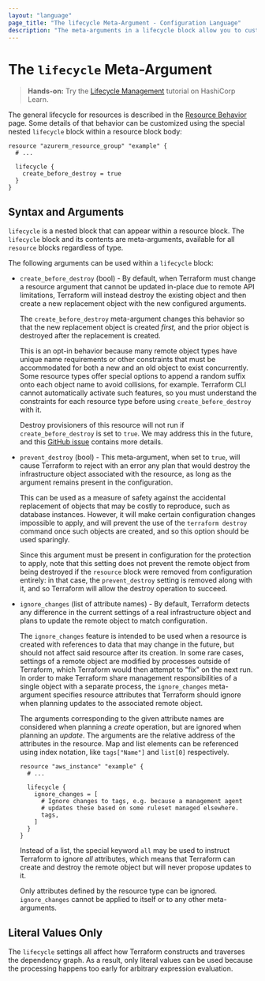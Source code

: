 ```yaml
---
layout: "language"
page_title: "The lifecycle Meta-Argument - Configuration Language"
description: "The meta-arguments in a lifecycle block allow you to customize resource behavior."
---
```


# The `lifecycle` Meta-Argument

> **Hands-on:** Try the [Lifecycle Management](https://learn.hashicorp.com/tutorials/terraform/resource-lifecycle?utm_source=WEBSITE&utm_medium=WEB_IO&utm_offer=ARTICLE_PAGE&utm_content=DOCS) tutorial on HashiCorp Learn.

The general lifecycle for resources is described in the
[Resource Behavior](/docs/language/resources/behavior.html) page. Some details of
that behavior can be customized using the special nested `lifecycle` block
within a resource block body:

```hcl
resource "azurerm_resource_group" "example" {
  # ...

  lifecycle {
    create_before_destroy = true
  }
}
```

## Syntax and Arguments

`lifecycle` is a nested block that can appear within a resource block.
The `lifecycle` block and its contents are meta-arguments, available
for all `resource` blocks regardless of type.

The following arguments can be used within a `lifecycle` block:

- `create_before_destroy` (bool) - By default, when Terraform must change
  a resource argument that cannot be updated in-place due to
  remote API limitations, Terraform will instead destroy the existing object
  and then create a new replacement object with the new configured arguments.

  The `create_before_destroy` meta-argument changes this behavior so that
  the new replacement object is created _first,_ and the prior object
  is destroyed after the replacement is created.

  This is an opt-in behavior because many remote object types have unique
  name requirements or other constraints that must be accommodated for
  both a new and an old object to exist concurrently. Some resource types
  offer special options to append a random suffix onto each object name to
  avoid collisions, for example. Terraform CLI cannot automatically activate
  such features, so you must understand the constraints for each resource
  type before using `create_before_destroy` with it.

  Destroy provisioners of this resource will not run if `create_before_destroy`
  is set to `true`. We may address this in the future, and this [GitHub issue](https://github.com/hashicorp/terraform/issues/13549) contains more details.

- `prevent_destroy` (bool) - This meta-argument, when set to `true`, will
  cause Terraform to reject with an error any plan that would destroy the
  infrastructure object associated with the resource, as long as the argument
  remains present in the configuration.

  This can be used as a measure of safety against the accidental replacement
  of objects that may be costly to reproduce, such as database instances.
  However, it will make certain configuration changes impossible to apply,
  and will prevent the use of the `terraform destroy` command once such
  objects are created, and so this option should be used sparingly.

  Since this argument must be present in configuration for the protection to
  apply, note that this setting does not prevent the remote object from
  being destroyed if the `resource` block were removed from configuration
  entirely: in that case, the `prevent_destroy` setting is removed along
  with it, and so Terraform will allow the destroy operation to succeed.

- `ignore_changes` (list of attribute names) - By default, Terraform detects
  any difference in the current settings of a real infrastructure object
  and plans to update the remote object to match configuration.

  The `ignore_changes` feature is intended to be used when a resource is
  created with references to data that may change in the future, but should
  not affect said resource after its creation. In some rare cases, settings
  of a remote object are modified by processes outside of Terraform, which
  Terraform would then attempt to "fix" on the next run. In order to make
  Terraform share management responsibilities of a single object with a
  separate process, the `ignore_changes` meta-argument specifies resource
  attributes that Terraform should ignore when planning updates to the
  associated remote object.

  The arguments corresponding to the given attribute names are considered
  when planning a _create_ operation, but are ignored when planning an
  _update_. The arguments are the relative address of the attributes in the
  resource. Map and list elements can be referenced using index notation,
  like `tags["Name"]` and `list[0]` respectively.

  ```hcl
  resource "aws_instance" "example" {
    # ...

    lifecycle {
      ignore_changes = [
        # Ignore changes to tags, e.g. because a management agent
        # updates these based on some ruleset managed elsewhere.
        tags,
      ]
    }
  }
  ```

  Instead of a list, the special keyword `all` may be used to instruct
  Terraform to ignore _all_ attributes, which means that Terraform can
  create and destroy the remote object but will never propose updates to it.

  Only attributes defined by the resource type can be ignored.
  `ignore_changes` cannot be applied to itself or to any other meta-arguments.

## Literal Values Only

The `lifecycle` settings all affect how Terraform constructs and traverses
the dependency graph. As a result, only literal values can be used because
the processing happens too early for arbitrary expression evaluation.
